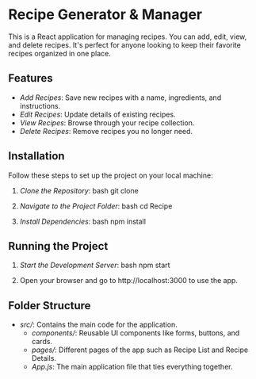 # Recipe Generator & Manager

This is a React application for managing recipes. You can add, edit, view, and delete recipes. It's perfect for anyone looking to keep their favorite recipes organized in one place.

## Features

- *Add Recipes*: Save new recipes with a name, ingredients, and instructions.
- *Edit Recipes*: Update details of existing recipes.
- *View Recipes*: Browse through your recipe collection.
- *Delete Recipes*: Remove recipes you no longer need.

## Installation

Follow these steps to set up the project on your local machine:

1. *Clone the Repository*:
   bash
   git clone <repository-url>
   

2. *Navigate to the Project Folder*:
   bash
   cd Recipe
   

3. *Install Dependencies*:
   bash
   npm install
   

## Running the Project

1. *Start the Development Server*:
   bash
   npm start
   

2. Open your browser and go to http://localhost:3000 to use the app.

## Folder Structure

- *src/*: Contains the main code for the application.
  - *components/*: Reusable UI components like forms, buttons, and cards.
  - *pages/*: Different pages of the app such as Recipe List and Recipe Details.
  - *App.js*: The main application file that ties everything together.